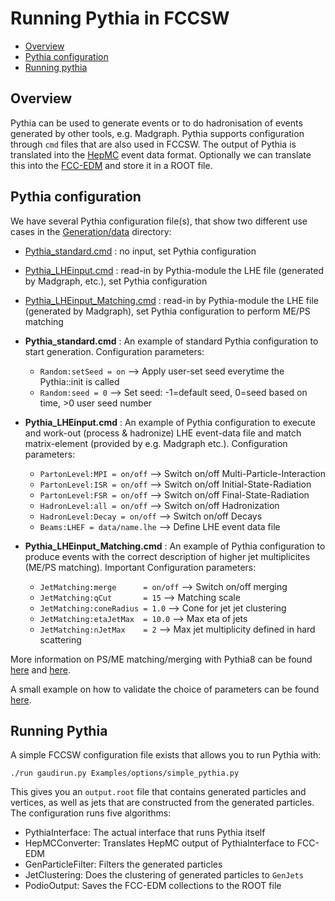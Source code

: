 Running Pythia in FCCSW
=======================

- [Overview](#overview)
- [Pythia configuration](#pythia-configuration)
- [Running pythia](#running-pythia)

Overview
--------

Pythia can be used to generate events or to do hadronisation of events generated by other tools, e.g. Madgraph. Pythia
supports configuration through `cmd` files that are also used in FCCSW. The output of Pythia is translated into the
[HepMC](http://lcgapp.cern.ch/project/simu/HepMC/) event data format. Optionally we can translate this into the
[FCC-EDM](https://github.com/HEP-FCC/fcc-edm/blob/master/README.md) and store it in a ROOT file.

Pythia configuration
--------------------

We have several Pythia configuration file(s), that show two different use cases in the
[Generation/data](https://github.com/HEP-FCC/FCCSW/tree/master/Generation/data)
directory:

-   [Pythia\_standard.cmd](https://github.com/HEP-FCC/FCCSW/blob/master/Generation/data/Pythia_standard.cmd)
    : no input, set Pythia configuration

-   [Pythia\_LHEinput.cmd](https://github.com/HEP-FCC/FCCSW/blob/master/Generation/data/Pythia_LHEinput.cmd)
    : read-in by Pythia-module the LHE file (generated by Madgraph,
    etc.), set Pythia configuration

-   [Pythia\_LHEinput\_Matching.cmd](https://github.com/HEP-FCC/FCCSW/blob/master/Generation/data/Pythia_LHEinput_matching.cmd)
    : read-in by Pythia-module the LHE file (generated by Madgraph), set Pythia configuration to perform ME/PS matching


-   **Pythia\_standard.cmd** : An example of standard Pythia
    configuration to start generation. Configuration parameters:
    -   `Random:setSeed = on` --> Apply user-set seed everytime the Pythia::init is called
    -   `Random:seed = 0` --> Set seed: -1=default seed, 0=seed based on time, >0 user seed number

-   **Pythia\_LHEinput.cmd** : An example of Pythia configuration to
    execute and work-out (process & hadronize) LHE event-data file and match matrix-element 
    (provided by e.g. Madgraph etc.). Configuration parameters:
    -   `PartonLevel:MPI = on/off` --> Switch on/off Multi-Particle-Interaction
    -   `PartonLevel:ISR = on/off` --> Switch on/off Initial-State-Radiation
    -   `PartonLevel:FSR = on/off` --> Switch on/off Final-State-Radiation
    -   `HadronLevel:all = on/off` --> Switch on/off Hadronization
    -   `HadronLevel:Decay = on/off` --> Switch on/off Decays
    -   `Beams:LHEF = data/name.lhe` --> Define LHE event data file

-   **Pythia\_LHEinput\_Matching.cmd** : An example of Pythia configuration to
    produce events with the correct description of higher jet multiplicites (ME/PS matching). 
    Important Configuration parameters:
    - `JetMatching:merge      = on/off` --> Switch on/off merging
    - `JetMatching:qCut       = 15`     --> Matching scale
    - `JetMatching:coneRadius = 1.0`    --> Cone for jet jet clustering
    - `JetMatching:etaJetMax  = 10.0`   --> Max eta of  jets
    - `JetMatching:nJetMax    = 2`      --> Max jet multiplicity defined in hard scattering

More information on PS/ME matching/merging with Pythia8 can be found 
[here](http://home.thep.lu.se/~torbjorn/pythia81html/MatchingAndMerging.html) and 
[here](http://home.thep.lu.se/~torbjorn/pythia81html/JetMatching.html).

A small example on how to validate the choice of parameters can be found
[here](https://github.com/HEP-FCC/fcc-physics/tree/master/pythia8/validation/README.md).

Running Pythia
--------------

A simple FCCSW configuration file exists that allows you to run Pythia with:

```
./run gaudirun.py Examples/options/simple_pythia.py
```

This gives you an `output.root` file that contains generated particles and vertices, as well as jets that are constructed
from the generated particles. The configuration runs five algorithms:

- PythiaInterface: The actual interface that runs Pythia itself
- HepMCConverter: Translates HepMC output of PythiaInterface to FCC-EDM
- GenParticleFilter: Filters the generated particles
- JetClustering: Does the clustering of generated particles to `GenJets`
- PodioOutput: Saves the FCC-EDM collections to the ROOT file

